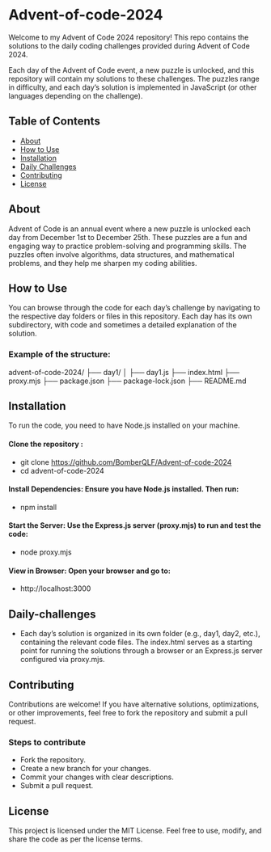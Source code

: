 # Advent-of-code-2024

Welcome to my Advent of Code 2024 repository! This repo contains the solutions to the daily coding challenges provided during Advent of Code 2024.

Each day of the Advent of Code event, a new puzzle is unlocked, and this repository will contain my solutions to these challenges. The puzzles range in difficulty, and each day’s solution is implemented in JavaScript (or other languages depending on the challenge).

## Table of Contents

- [About](#about)
- [How to Use](#how-to-use)
- [Installation](#installation)
- [Daily Challenges](#Daily-challenges)
- [Contributing](#Contributing)
- [License](#license)

## About

Advent of Code is an annual event where a new puzzle is unlocked each day from December 1st to December 25th. These puzzles are a fun and engaging way to practice problem-solving and programming skills. The puzzles often involve algorithms, data structures, and mathematical problems, and they help me sharpen my coding abilities.

## How to Use

You can browse through the code for each day’s challenge by navigating to the respective day folders or files in this repository. Each day has its own subdirectory, with code and sometimes a detailed explanation of the solution.

### Example of the structure:

advent-of-code-2024/
├── day1/
│   ├── day1.js
├── index.html
├── proxy.mjs
├── package.json
├── package-lock.json
├── README.md

## Installation
To run the code, you need to have Node.js installed on your machine.

#### Clone the repository :

- git clone https://github.com/BomberQLF/Advent-of-code-2024
- cd advent-of-code-2024

#### Install Dependencies: Ensure you have Node.js installed. Then run:

- npm install

#### Start the Server: Use the Express.js server (proxy.mjs) to run and test the code:

- node proxy.mjs

#### View in Browser: Open your browser and go to:

- http://localhost:3000

## Daily-challenges

- Each day’s solution is organized in its own folder (e.g., day1, day2, etc.), containing the relevant code files. The index.html serves as a starting point for running the solutions through a browser or an Express.js server configured via proxy.mjs.

## Contributing

Contributions are welcome! If you have alternative solutions, optimizations, or other improvements, feel free to fork the repository and submit a pull request.

### Steps to contribute

- Fork the repository.
- Create a new branch for your changes.
- Commit your changes with clear descriptions.
- Submit a pull request.

## License

This project is licensed under the MIT License. Feel free to use, modify, and share the code as per the license terms.
